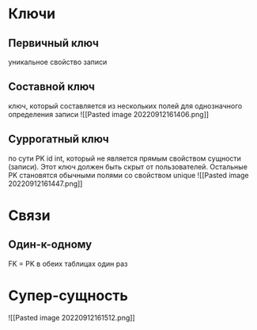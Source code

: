 # Ключи
## Первичный ключ 
уникальное свойство записи

## Составной ключ 
ключ, который составляется из нескольких полей для однозначного определения записи
![[Pasted image 20220912161406.png]]

## Суррогатный ключ 
по сути PK id int, который не является прямым свойством сущности (записи). Этот ключ должен быть скрыт от пользователей. Остальные PK становятся обычными полями со свойством unique
![[Pasted image 20220912161447.png]]

# Связи
## Один-к-одному
FK = PK в обеих таблицах один раз



# Супер-сущность
![[Pasted image 20220912161512.png]]